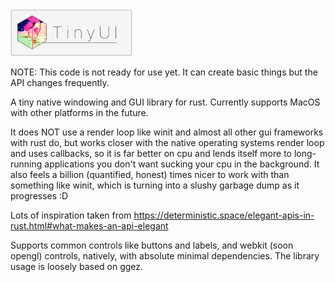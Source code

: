 <img src="tinyui-logo.png" alt="go-staticgen" height="75">

NOTE: This code is not ready for use yet. It can create basic things but the API changes frequently.

A tiny native windowing and GUI library for rust. Currently supports MacOS with other platforms in the future.

It does NOT use a render loop like winit and almost all other gui frameworks with rust do, but works closer with the native operating systems render loop and uses callbacks, so it is far better on cpu and lends itself more to long-running applications you don't want sucking your cpu in the background. It also feels a billion (quantified, honest) times nicer to work with than something like winit, which is turning into a slushy garbage dump as it progresses :D

Lots of inspiration taken from https://deterministic.space/elegant-apis-in-rust.html#what-makes-an-api-elegant

Supports common controls like buttons and labels, and webkit (soon opengl) controls, natively, with absolute minimal dependencies. The library usage is loosely based on ggez.

